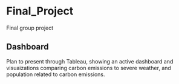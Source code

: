 # Final_Project
Final group project

## Dashboard

Plan to present through Tableau, showing an active dashboard and visuaizations comparing carbon emissions to severe weather, and population related to carbon emissions.
